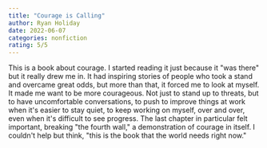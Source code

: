 ```yaml
---
title: "Courage is Calling"
author: Ryan Holiday
date: 2022-06-07
categories: nonfiction
rating: 5/5
---
```


This is a book about courage. I started reading it just because it "was there" but it really drew me in. It had inspiring stories of people who took a stand and overcame great odds, but more than that, it forced me to look at myself. It made me want to be more courageous. Not just to stand up to threats, but to have uncomfortable conversations, to push to improve things at work when it's easier to stay quiet, to keep working on myself, over and over, even when it's difficult to see progress. The last chapter in particular felt important, breaking "the fourth wall," a demonstration of courage in itself. I couldn't help but think, "this is the book that the world needs right now."
